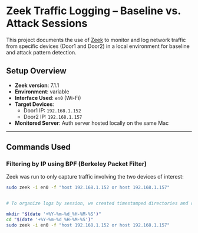 # Zeek Traffic Logging – Baseline vs. Attack Sessions

This project documents the use of [Zeek](https://zeek.org/) to monitor and log network traffic from specific devices (Door1 and Door2) in a local environment for baseline and attack pattern detection.

## Setup Overview

- **Zeek version**: 7.1.1
- **Environment**: variable
- **Interface Used**: `en0` (Wi-Fi)
- **Target Devices**:
  - Door1 IP: `192.168.1.152`
  - Door2 IP: `192.168.1.157`
- **Monitored Server**: Auth server hosted locally on the same Mac

---

## Commands Used

### Filtering by IP using BPF (Berkeley Packet Filter)
Zeek was run to only capture traffic involving the two devices of interest:
```bash
sudo zeek -i en0 -f "host 192.168.1.152 or host 192.168.1.157"


# To organize logs by session, we created timestamped directories and ran Zeek inside them:

mkdir "$(date '+%Y-%m-%d_%H-%M-%S')"
cd "$(date '+%Y-%m-%d_%H-%M-%S')"
sudo zeek -i en0 -f "host 192.168.1.152 or host 192.168.1.157"
